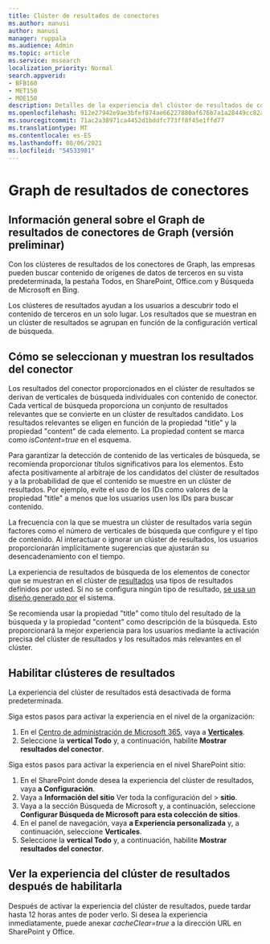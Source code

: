 ```yaml
---
title: Clúster de resultados de conectores
ms.author: manusi
author: manusi
manager: ruppala
ms.audience: Admin
ms.topic: article
ms.service: mssearch
localization_priority: Normal
search.appverid:
- BFB160
- MET150
- MOE150
description: Detalles de la experiencia del clúster de resultados de conectores
ms.openlocfilehash: 912e27942e9ae3bfef874ae66227880af676b7a1a28449cc82ae8fc02f4446c0
ms.sourcegitcommit: 71ac2a38971ca4452d1bddfc773ff8f45e1ffd77
ms.translationtype: MT
ms.contentlocale: es-ES
ms.lasthandoff: 08/06/2021
ms.locfileid: "54533981"
---
```

# <a name="graph-connectors-result-cluster"></a>Graph de resultados de conectores

## <a name="overview-of-the-graph-connectors-result-cluster-preview"></a>Información general sobre el Graph de resultados de conectores de Graph (versión preliminar)  

Con los clústeres de resultados de los conectores de Graph, las empresas  pueden buscar contenido de orígenes de datos de terceros en su vista predeterminada, la pestaña Todos, en SharePoint, Office.com y Búsqueda de Microsoft en Bing.

Los clústeres de resultados ayudan a los usuarios a descubrir todo el contenido de terceros en un solo lugar. Los resultados que se muestran en un clúster de resultados se agrupan en función de la configuración vertical de búsqueda.

## <a name="how-connector-results-are-selected-and-displayed"></a>Cómo se seleccionan y muestran los resultados del conector

Los resultados del conector proporcionados en el clúster de resultados se derivan de verticales de búsqueda individuales con contenido de conector. Cada vertical de búsqueda proporciona un conjunto de resultados relevantes que se convierte en un clúster de resultados candidato. Los resultados relevantes se eligen en función de la propiedad "title" y la propiedad "content" de cada elemento. La propiedad content se marca como *isContent=true* en el esquema.

Para garantizar la detección de contenido de las verticales de búsqueda, se recomienda proporcionar títulos significativos para los elementos. Esto afecta positivamente al arbitraje de los candidatos del clúster de resultados y a la probabilidad de que el contenido se muestre en un clúster de resultados. Por ejemplo, evite el uso de los IDs como valores de la propiedad "title" a menos que los usuarios usen los IDs para buscar contenido.

La frecuencia con la que se muestra un clúster de resultados varía según factores como el número de verticales de búsqueda que configure y el tipo de contenido. Al interactuar o ignorar un clúster de resultados, los usuarios proporcionarán implícitamente sugerencias que ajustarán su desencadenamiento con el tiempo.

La experiencia de resultados de búsqueda de los elementos de conector que se muestran en el clúster de [resultados](./customize-search-page.md#create-your-own-result-type) usa tipos de resultados definidos por usted. Si no se configura ningún tipo de resultado, [se usa un diseño generado por](./customize-search-page.md#default-search-result-layout) el sistema. 

Se recomienda usar la propiedad "title" como título del resultado de la búsqueda y la propiedad "content" como descripción de la búsqueda. Esto proporcionará la mejor experiencia para los usuarios mediante la activación precisa del clúster de resultados y los resultados más relevantes en el clúster. 

## <a name="enable-result-clusters"></a>Habilitar clústeres de resultados
  
La experiencia del clúster de resultados está desactivada de forma predeterminada.  

Siga estos pasos para activar la experiencia en el nivel de la organización:

1. En el [Centro de administración de Microsoft 365](https://admin.microsoft.com), vaya a [**Verticales**](https://admin.microsoft.com/Adminportal/Home#/MicrosoftSearch/verticals).
2. Seleccione la **vertical Todo** y, a continuación, habilite **Mostrar resultados del conector**. 


Siga estos pasos para activar la experiencia en el nivel SharePoint sitio:

1. En el SharePoint donde desea la experiencia del clúster de resultados, vaya **a Configuración**.
2. Vaya a **Información del sitio** Ver toda la configuración del > **sitio**.
3. Vaya a la sección Búsqueda de Microsoft y, a continuación, seleccione **Configurar Búsqueda de Microsoft para esta colección de sitios**.
4. En el panel de navegación, vaya **a Experiencia personalizada** y, a continuación, seleccione **Verticales**.
5. Seleccione la **vertical Todo** y, a continuación, habilite **Mostrar resultados del conector**.

## <a name="view-the-result-cluster-experience-after-it-is-enabled"></a>Ver la experiencia del clúster de resultados después de habilitarla

Después de activar la experiencia del clúster de resultados, puede tardar hasta 12 horas antes de poder verlo. Si desea la experiencia inmediatamente, puede anexar *cacheClear=true* a la dirección URL en SharePoint y Office.
